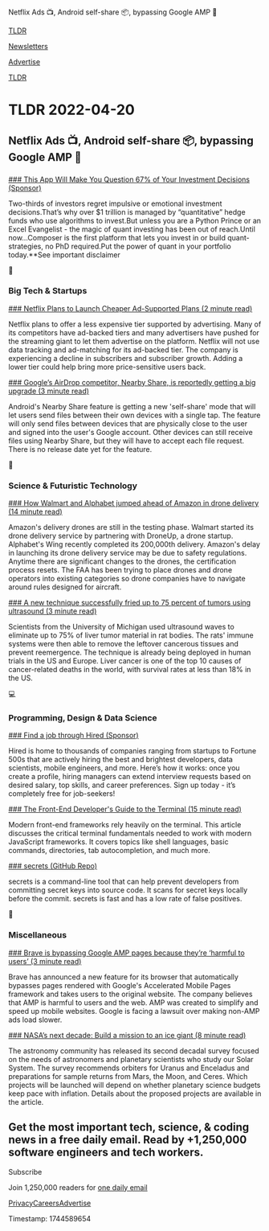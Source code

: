 Netflix Ads 📺, Android self-share 📦, bypassing Google AMP 💨

[TLDR](/)

[Newsletters](/newsletters)

[Advertise](https://advertise.tldr.tech/)

[TLDR](/)

# TLDR 2022-04-20

## Netflix Ads 📺, Android self-share 📦, bypassing Google AMP 💨

### 

[### This App Will Make You Question 67% of Your Investment Decisions (Sponsor)](https://app.composer.trade/discover?utm_source=tldr&utm_medium=+newsletter&utm_campaign=4-20-22&utm_content=discover)

Two-thirds of investors regret impulsive or emotional investment decisions.That’s why over $1 trillion is managed by “quantitative” hedge funds who use algorithms to invest.But unless you are a Python Prince or an Excel Evangelist - the magic of quant investing has been out of reach.Until now…Composer is the first platform that lets you invest in or build quant-strategies, no PhD required.Put the power of quant in your portfolio today.\*\*See important disclaimer

📱

### Big Tech & Startups

[### Netflix Plans to Launch Cheaper Ad-Supported Plans (2 minute read)](https://www.hollywoodreporter.com/business/digital/netflix-launching-ad-supported-plans-1235132378/?utm_source=tldrnewsletter)

Netflix plans to offer a less expensive tier supported by advertising. Many of its competitors have ad-backed tiers and many advertisers have pushed for the streaming giant to let them advertise on the platform. Netflix will not use data tracking and ad-matching for its ad-backed tier. The company is experiencing a decline in subscribers and subscriber growth. Adding a lower tier could help bring more price-sensitive users back.

[### Google’s AirDrop competitor, Nearby Share, is reportedly getting a big upgrade (3 minute read)](https://www.theverge.com/2022/4/19/23032545/google-nearby-share-airdrop-update-android?utm_source=tldrnewsletter)

Android's Nearby Share feature is getting a new 'self-share' mode that will let users send files between their own devices with a single tap. The feature will only send files between devices that are physically close to the user and signed into the user's Google account. Other devices can still receive files using Nearby Share, but they will have to accept each file request. There is no release date yet for the feature.

🚀

### Science & Futuristic Technology

[### How Walmart and Alphabet jumped ahead of Amazon in drone delivery (14 minute read)](https://arstechnica.com/tech-policy/2022/04/how-walmart-and-alphabet-jumped-ahead-of-amazon-in-drone-delivery/?utm_source=tldrnewsletter)

Amazon's delivery drones are still in the testing phase. Walmart started its drone delivery service by partnering with DroneUp, a drone startup. Alphabet's Wing recently completed its 200,000th delivery. Amazon's delay in launching its drone delivery service may be due to safety regulations. Anytime there are significant changes to the drones, the certification process resets. The FAA has been trying to place drones and drone operators into existing categories so drone companies have to navigate around rules designed for aircraft.

[### A new technique successfully fried up to 75 percent of tumors using ultrasound (3 minute read)](https://interestingengineering.com/cancer-tumors-ultrasound-noninvasive?utm_source=tldrnewsletter)

Scientists from the University of Michigan used ultrasound waves to eliminate up to 75% of liver tumor material in rat bodies. The rats' immune systems were then able to remove the leftover cancerous tissues and prevent reemergence. The technique is already being deployed in human trials in the US and Europe. Liver cancer is one of the top 10 causes of cancer-related deaths in the world, with survival rates at less than 18% in the US.

💻

### Programming, Design & Data Science

[### Find a job through Hired (Sponsor)](https://hired.com/join/?utm_source=newsletter&utm_medium=sponsor&utm_campaign=(b2c)(l-all)(r-all)(tldrnewsletter)&utm_content=find-a-job)

Hired is home to thousands of companies ranging from startups to Fortune 500s that are actively hiring the best and brightest developers, data scientists, mobile engineers, and more. Here’s how it works: once you create a profile, hiring managers can extend interview requests based on desired salary, top skills, and career preferences. Sign up today - it’s completely free for job-seekers!

[### The Front-End Developer's Guide to the Terminal (15 minute read)](https://www.joshwcomeau.com/javascript/terminal-for-js-devs/?utm_source=tldrnewsletter)

Modern front-end frameworks rely heavily on the terminal. This article discusses the critical terminal fundamentals needed to work with modern JavaScript frameworks. It covers topics like shell languages, basic commands, directories, tab autocompletion, and much more.

[### secrets (GitHub Repo)](https://github.com/sirwart/secrets?utm_source=tldrnewsletter)

secrets is a command-line tool that can help prevent developers from committing secret keys into source code. It scans for secret keys locally before the commit. secrets is fast and has a low rate of false positives.

🎁

### Miscellaneous

[### Brave is bypassing Google AMP pages because they’re ‘harmful to users’ (3 minute read)](https://www.theverge.com/2022/4/19/23032776/brave-de-amp-google-browser?utm_source=tldrnewsletter)

Brave has announced a new feature for its browser that automatically bypasses pages rendered with Google's Accelerated Mobile Pages framework and takes users to the original website. The company believes that AMP is harmful to users and the web. AMP was created to simplify and speed up mobile websites. Google is facing a lawsuit over making non-AMP ads load slower.

[### NASA’s next decade: Build a mission to an ice giant (8 minute read)](https://arstechnica.com/science/2022/04/nasas-next-decade-build-a-mission-to-an-ice-giant/?utm_source=tldrnewsletter)

The astronomy community has released its second decadal survey focused on the needs of astronomers and planetary scientists who study our Solar System. The survey recommends orbiters for Uranus and Enceladus and preparations for sample returns from Mars, the Moon, and Ceres. Which projects will be launched will depend on whether planetary science budgets keep pace with inflation. Details about the proposed projects are available in the article.

## Get the most important tech, science, & coding news in a free daily email. Read by +1,250,000 software engineers and tech workers.

Subscribe

Join 1,250,000 readers for [one daily email](/api/latest/tech)

[Privacy](/privacy)[Careers](https://jobs.ashbyhq.com/tldr.tech)[Advertise](/tech/advertise)

Timestamp: 1744589654